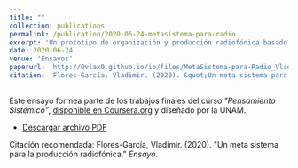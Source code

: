 ```yaml
---
title: ""
collection: publications
permalink: /publication/2020-06-24-metasistema-para-radio
excerpt: 'Un prototipo de organización y producción radiofónica basado en los sistemas complejos.'
date: 2020-06-24
venue: 'Ensayos'
paperurl: 'http://0vlax0.github.io/io/files/MetaSistema-para-Radio_Vladimir_Flores_2020.pdf'
citation: 'Flores-García, Vladimir. (2020). &quot;Un meta sistema para la producción radiofónica.&quot; <i>Ensayo</i>.'
---
```


Este ensayo formea parte de los trabajos finales del curso _"Pensamiento Sistémico"_, [disponible en Coursera.org](https://www.coursera.org/learn/pensamiento-sistemico) y diseñado por la UNAM.

 - [Descargar archivo PDF](http://0vlax0.github.io/io/files/MetaSistema-para-Radio_Vladimir_Flores_2020.pdf)

Citación recomendada: Flores-García, Vladimir. (2020). "Un meta sistema para la producción radiofónica." <i>Ensayo</i>.
